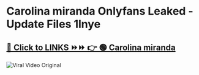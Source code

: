 
 # Carolina miranda Onlyfans Leaked - Update Files 1lnye

## <h2><a href="https://clipsfans.com/Carolina_miranda&ref=git">🔗 Click to LINKS ⏩⏩ 👉 🟢 Carolina miranda </a></h2>

<a href="https://clipsfans.com/Carolina_miranda&ref=git" rel="nofollow" data-target="animated-image.originalLink"><img src="https://i.ibb.co.com/xMMVF88/686577567.gif" alt="Viral Video Original" style="max-width: 100%; display: inline-block;" data-target="animated-image.originalImage"></a>

